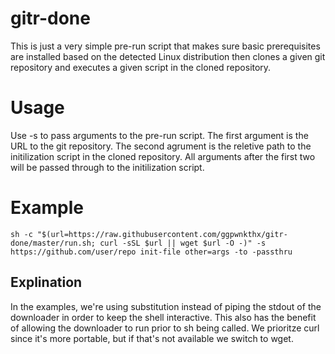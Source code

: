# gitr-done
This is just a very simple pre-run script that makes sure basic prerequisites are installed based on the detected Linux distribution then clones a given git repository and executes a given script in the cloned repository.

# Usage
Use -s to pass arguments to the pre-run script. The first argument is the URL to the git repository. The second agrument is the reletive path to the initilization script in the cloned repository. All arguments after the first two will be passed through to the initilization script.

# Example
```sh -c "$(url=https://raw.githubusercontent.com/ggpwnkthx/gitr-done/master/run.sh; curl -sSL $url || wget $url -O -)" -s https://github.com/user/repo init-file other=args -to -passthru```

## Explination
In the examples, we're using substitution instead of piping the stdout of the downloader in order to keep the shell interactive. This also has the benefit of allowing the downloader to run prior to sh being called. We prioritze curl since it's more portable, but if that's not available we switch to wget.
